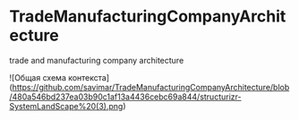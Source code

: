 # TradeManufacturingCompanyArchitecture
trade and manufacturing company architecture

![Общая схема контекста] (https://github.com/savimar/TradeManufacturingCompanyArchitecture/blob/480a546bd237ea03b90c1af13a4436cebc69a844/structurizr-SystemLandScape%20(3).png)
